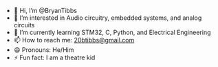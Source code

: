 - 👋 Hi, I’m @BryanTibbs
- 👀 I’m interested in Audio circuitry, embedded systems, and analog circuits
- 🌱 I’m currently learning STM32, C, Python, and Electrical Engineering
- 📫 How to reach me: 20btibbs@gmail.com
- 😄 Pronouns: He/Him
- ⚡ Fun fact: I am a theatre kid

<!---
BryanTibbs/BryanTibbs is a ✨ special ✨ repository because its `README.md` (this file) appears on your GitHub profile.
You can click the Preview link to take a look at your changes.
--->
